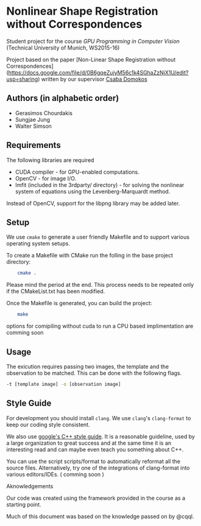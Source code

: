 # Nonlinear Shape Registration without Correspondences
Student project for the course *GPU Programming in Computer Vision* (Technical University of Munich, WS2015-16)


Project based on the paper [Non-Linear Shape Registration without Correspondences] (https://docs.google.com/file/d/0B6gqeZujyM56c1k4SGhaZzNjX1U/edit?usp=sharing) written by our supervisor [Csaba Domokos](https://sites.google.com/site/cdomokosres/home2)

## Authors (in alphabetic order)
- Gerasimos Chourdakis
- Sungjae Jung
- Walter Simson

## Requirements

The following libraries are required

* CUDA compiler - for GPU-enabled computations.
* OpenCV - for image I/O.
* lmfit (included in the 3rdparty/ directory) - for solving the nonlinear system of equations using the Levenberg-Marquardt method.

Instead of OpenCV, support for the libpng library may be added later.

## Setup

We use `cmake` to generate a user friendly Makefile and to support various operating system setups.

To create a Makefile with CMake run the folling in the base project directory:
```sh
    cmake . 
```
Please mind the period at the end. This process needs to be repeated only if the CMakeList.txt has been modified.

Once the Makefile is generated, you can build the project:
```sh
    make
```

options for comipiling without cuda to run a CPU based implimentation are comming soon
## Usage

The exicution requires passing two images, the template and the observation to be matched.  This can be done
with the following flags.

```sh 
-t [template image] -o [observation image]
```

## Style Guide

For development you should install `clang`. We use `clang`'s `clang-format` to keep our coding style consistent.

We also use [google's C++ style guide](http://google.github.io/styleguide/cppguide.html). It
is a reasonable guideline, used by a large organization to great success and at the same time it is an interesting read and can maybe even teach you something about C++.

You can use the script scripts/format to automatically reformat all the source files. Alternatively, try one of the integrations of clang-format into various editors/IDEs. ( comming soon )

Aknowledgements

Our code was created using the framework provided in the course as a starting point.

Much of this document was based on the knowledge passed on by @cqql.
